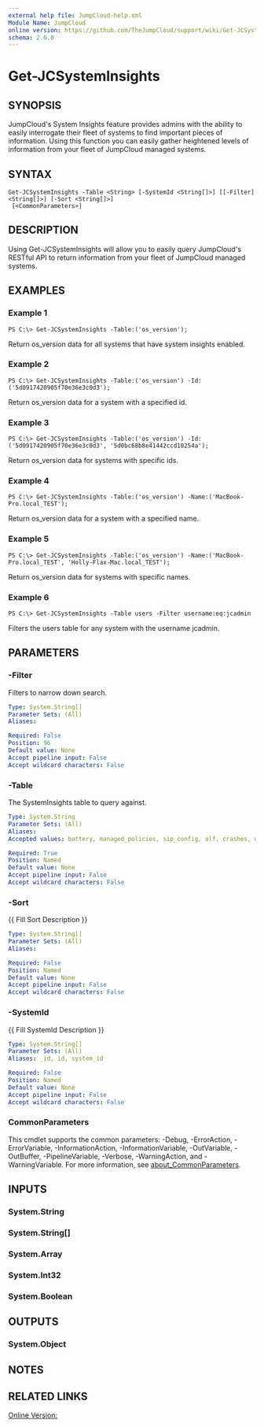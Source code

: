 ```yaml
---
external help file: JumpCloud-help.xml
Module Name: JumpCloud
online version: https://github.com/TheJumpCloud/support/wiki/Get-JCSystemInsights
schema: 2.0.0
---
```


# Get-JCSystemInsights

## SYNOPSIS
JumpCloud's System Insights feature provides admins with the ability to easily interrogate their fleet of systems to find important pieces of information.
Using this function you can easily gather heightened levels of information from your fleet of JumpCloud managed systems.

## SYNTAX

```
Get-JCSystemInsights -Table <String> [-SystemId <String[]>] [[-Filter] <String[]>] [-Sort <String[]>]
 [<CommonParameters>]
```

## DESCRIPTION
Using Get-JCSystemInsights will allow you to easily query JumpCloud's RESTful API to return information from your fleet of JumpCloud managed systems.

## EXAMPLES

### Example 1
```
PS C:\> Get-JCSystemInsights -Table:('os_version');
```

Return os_version data for all systems that have system insights enabled.

### Example 2
```
PS C:\> Get-JCSystemInsights -Table:('os_version') -Id:('5d0917420905f70e36e3c0d3');
```

Return os_version data for a system with a specified id.

### Example 3
```
PS C:\> Get-JCSystemInsights -Table:('os_version') -Id:('5d0917420905f70e36e3c0d3', '5d0bc68b8e41442ccd10254a');
```

Return os_version data for systems with specific ids.

### Example 4
```
PS C:\> Get-JCSystemInsights -Table:('os_version') -Name:('MacBook-Pro.local_TEST');
```

Return os_version data for a system with a specified name.

### Example 5
```
PS C:\> Get-JCSystemInsights -Table:('os_version') -Name:('MacBook-Pro.local_TEST', 'Holly-Flax-Mac.local_TEST');
```

Return os_version data for systems with specific names.

### Example 6
```
PS C:\> Get-JCSystemInsights -Table users -Filter username:eq:jcadmin
```

Filters the users table for any system with the username jcadmin.

## PARAMETERS

### -Filter
Filters to narrow down search.

```yaml
Type: System.String[]
Parameter Sets: (All)
Aliases:

Required: False
Position: 96
Default value: None
Accept pipeline input: False
Accept wildcard characters: False
```

### -Table
The SystemInsights table to query against.

```yaml
Type: System.String
Parameter Sets: (All)
Aliases:
Accepted values: battery, managed_policies, sip_config, alf, crashes, usb_devices, ie_extensions, launchd, shared_folders, shared_resources, user_ssh_keys, logged_in_users, shadow, sharing_preferences, user_groups, kernel_info, system_controls, uptime, etc_hosts, logical_drives, disk_info, bitlocker_info, patches, programs, apps, browser_plugins, chrome_extensions, disk_encryption, firefox_addons, groups, interface_addresses, mounts, os_version, safari_extensions, system_info, users, certificates, cups_destinations, interface_details, python_packages, registry, scheduled_tasks, services, startup_items, authorized_keys, appcompat_shims, dns_resolvers, wifi_networks, wifi_status, connectivity, windows_security_products, alf_exceptions, alf_explicit_auths

Required: True
Position: Named
Default value: None
Accept pipeline input: False
Accept wildcard characters: False
```

### -Sort
{{ Fill Sort Description }}

```yaml
Type: System.String[]
Parameter Sets: (All)
Aliases:

Required: False
Position: Named
Default value: None
Accept pipeline input: False
Accept wildcard characters: False
```

### -SystemId
{{ Fill SystemId Description }}

```yaml
Type: System.String[]
Parameter Sets: (All)
Aliases: _id, id, system_id

Required: False
Position: Named
Default value: None
Accept pipeline input: False
Accept wildcard characters: False
```

### CommonParameters
This cmdlet supports the common parameters: -Debug, -ErrorAction, -ErrorVariable, -InformationAction, -InformationVariable, -OutVariable, -OutBuffer, -PipelineVariable, -Verbose, -WarningAction, and -WarningVariable. For more information, see [about_CommonParameters](http://go.microsoft.com/fwlink/?LinkID=113216).

## INPUTS

### System.String
### System.String[]
### System.Array
### System.Int32
### System.Boolean
## OUTPUTS

### System.Object
## NOTES

## RELATED LINKS

[Online Version:](https://github.com/TheJumpCloud/support/wiki/Get-JCSystemInsights)


